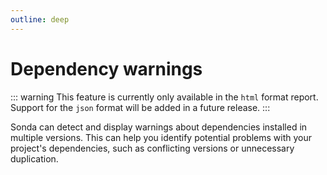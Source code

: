 ```yaml
---
outline: deep
---
```


# Dependency warnings

::: warning
This feature is currently only available in the `html` format report. Support for the `json` format will be added in a future release.
:::

Sonda can detect and display warnings about dependencies installed in multiple versions. This can help you identify potential problems with your project's dependencies, such as conflicting versions or unnecessary duplication.

<CustomImage
  src="/dependency-warning.jpg"
  alt="Modal with a list of dependencies installed in multiple versions and their paths"
  caption="Paths listed for duplicate dependencies can help you identify the source of the problem"
/>
